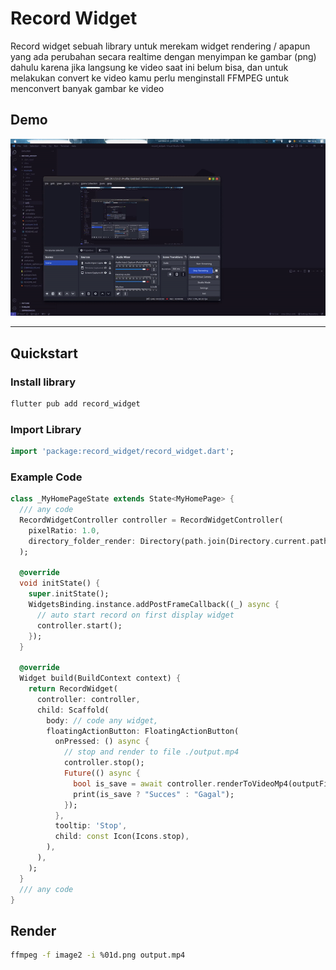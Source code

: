 # Record Widget

Record widget sebuah library untuk merekam widget rendering / apapun yang ada perubahan secara realtime dengan menyimpan ke gambar (png) dahulu karena jika langsung ke video saat ini belum bisa, dan untuk melakukan convert ke video kamu perlu menginstall FFMPEG untuk menconvert banyak gambar ke video

## Demo

[![](https://raw.githubusercontent.com/azkadev/record_widget/main/.github/demo.gif)](https://raw.githubusercontent.com/azkadev/record_widget/main/.github/demo.mp4)

---

## Quickstart

### Install library

```bash
flutter pub add record_widget
```

### Import Library

```dart
import 'package:record_widget/record_widget.dart';
```

### Example Code

```dart
class _MyHomePageState extends State<MyHomePage> {
  /// any code
  RecordWidgetController controller = RecordWidgetController(
    pixelRatio: 1.0,
    directory_folder_render: Directory(path.join(Directory.current.path, "result")),
  );
 
  @override
  void initState() {
    super.initState();
    WidgetsBinding.instance.addPostFrameCallback((_) async {
      // auto start record on first display widget
      controller.start();
    });
  }
  
  @override
  Widget build(BuildContext context) {
    return RecordWidget(
      controller: controller,
      child: Scaffold( 
        body: // code any widget,
        floatingActionButton: FloatingActionButton(
          onPressed: () async {
            // stop and render to file ./output.mp4
            controller.stop();
            Future(() async {
              bool is_save = await controller.renderToVideoMp4(outputFile: File("./output.mp4"));
              print(is_save ? "Succes" : "Gagal");
            });
          },
          tooltip: 'Stop',
          child: const Icon(Icons.stop),
        ),
      ),
    );
  }
  /// any code
}
```

## Render
```bash
ffmpeg -f image2 -i %01d.png output.mp4
```